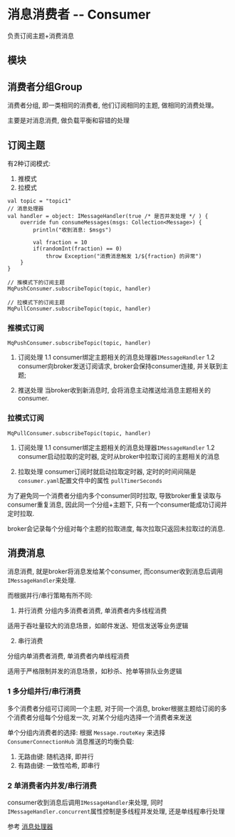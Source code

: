 # 消息消费者 -- Consumer
负责订阅主题+消费消息

## 模块

## 消费者分组Group
消费者分组, 即一类相同的消费者, 他们订阅相同的主题, 做相同的消费处理。

主要是对消息消费, 做负载平衡和容错的处理

## 订阅主题

有2种订阅模式:
1. 推模式
2. 拉模式

```
val topic = "topic1"
// 消息处理器
val handler = object: IMessageHandler(true /* 是否并发处理 */ ) {
    override fun consumeMessages(msgs: Collection<Message>) {
        println("收到消息: $msgs")

        val fraction = 10
        if(randomInt(fraction) == 0)
            throw Exception("消费消息触发 1/${fraction} 的异常")
    }
}

// 推模式下的订阅主题
MqPushConsumer.subscribeTopic(topic, handler)

// 拉模式下的订阅主题
MqPullConsumer.subscribeTopic(topic, handler)
```

### 推模式订阅
`MqPushConsumer.subscribeTopic(topic, handler)`
1. 订阅处理
1.1 consumer绑定主题相关的消息处理器`IMessageHandler`
1.2 consumer向broker发送订阅请求, broker会保持consumer连接, 并关联到主题;

2. 推送处理
当broker收到新消息时, 会将消息主动推送给消息主题相关的consumer.

### 拉模式订阅
`MqPullConsumer.subscribeTopic(topic, handler)`
1. 订阅处理
1.1 consumer绑定主题相关的消息处理器`IMessageHandler`
1.2 consumer启动拉取的定时器, 定时从broker中拉取订阅的主题相关的消息

2. 拉取处理
consumer订阅时就启动拉取定时器, 定时的时间间隔是 `consumer.yaml`配置文件中的属性 `pullTimerSeconds`

为了避免同一个消费者分组内多个consumer同时拉取, 导致broker重复读取与consumer重复消息, 因此同一个分组+主题下, 只有一个consumer能成功订阅并定时拉取.

broker会记录每个分组对每个主题的拉取进度, 每次拉取只返回未拉取过的消息.

## 消费消息

消息消费, 就是broker将消息发给某个consumer, 而consumer收到消息后调用`IMessageHandler`来处理.

而根据并行/串行策略有所不同:

1. 并行消费
分组内多消费者消费, 单消费者内多线程消费

适用于吞吐量较大的消息场景，如邮件发送、短信发送等业务逻辑

2. 串行消费

分组内单消费者消费, 单消费者内单线程消费

适用于严格限制并发的消息场景，如秒杀、抢单等排队业务逻辑

### 1 多分组并行/串行消费

多个消费者分组可订阅同一个主题, 对于同一个消息, broker根据主题给订阅的多个消费者分组每个分组发一次, 对某个分组内选择一个消费者来发送

单个分组内消费者的选择: 根据 `Message.routeKey` 来选择
`ConsumerConnectionHub` 消息推送的均衡负载:

1. 无路由键: 随机选择, 即并行
2. 有路由键: 一致性哈希, 即串行

### 2 单消费者内并发/串行消费

consumer收到消息后调用`IMessageHandler`来处理, 同时`IMessageHandler.concurrent`属性控制是多线程并发处理, 还是单线程串行处理

参考 [消息处理器](handler.md)
